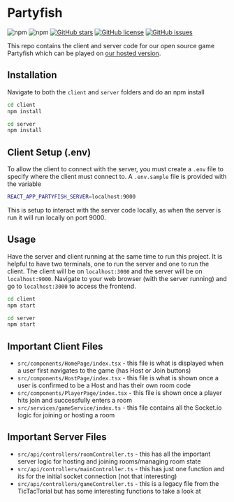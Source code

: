 # Partyfish

<img alt="npm" src="https://img.shields.io/npm/v/socket.io">
<img alt="npm" src="https://img.shields.io/npm/v/react">
<a href="https://github.com/partyfishgames/partyfish/stargazers"><img alt="GitHub stars" src="https://img.shields.io/github/stars/partyfishgames/partyfish"></a>
<a href="https://github.com/partyfishgames/partyfish/blob/main/LICENSE"><img alt="GitHub license" src="https://img.shields.io/github/license/partyfishgames/partyfish"></a>
<a href="https://github.com/partyfishgames/partyfish/issues"><img alt="GitHub issues" src="https://img.shields.io/github/issues/partyfishgames/partyfish"></a>

This repo contains the client and server code for our open source game Partyfish which can be played on [our hosted version](partyfish.app).


## Installation

Navigate to both the `client` and `server` folders and do an npm install

```bash
cd client
npm install

cd server
npm install
```

## Client Setup (.env)
To allow the client to connect with the server, you must create a `.env` file to specify where the client must connect to. A `.env.sample` file is provided with the variable

```bash
REACT_APP_PARTYFISH_SERVER=localhost:9000
```
This is setup to interact with the server code locally, as when the server is run it will run locally on port 9000.


## Usage

Have the server and client running at the same time to run this project. It is helpful to have two terminals, one to run the server and one to run the client. The client will be on `localhost:3000` and the server will be on `localhost:9000`. Navigate to your web browser (with the server running) and go to `localhost:3000` to access the frontend.

```bash
cd client
npm start

cd server
npm start
```

## Important Client Files
* `src/components/HomePage/index.tsx` - this file is what is displayed when a user first navigates to the game (has Host or Join buttons)
* `src/components/HostPage/index.tsx` - this file is what is shown once a user is confirmed to be a Host and has their own room code
* `src/components/PlayerPage/index.tsx` - this file is shown once a player hits join and successfully enters a room
* `src/services/gameService/index.ts` - this file contains all the Socket.io logic for joining or hosting a room

## Important Server Files
* `src/api/controllers/roomController.ts` - this has all the important server logic for hosting and joining rooms/managing room state
* `src/api/controllers/mainController.ts` - this has just one function and its for the initial socket connection (not that interesting)
* `src/api/controllers/gameController.ts` - this is a legacy file from the TicTacTorial but has some interesting functions to take a look at